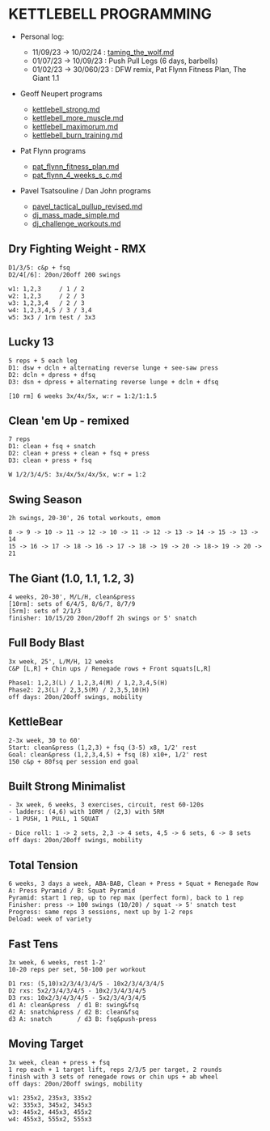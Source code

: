 # KETTLEBELL PROGRAMMING

- Personal log:
   - 11/09/23 -> 10/02/24 : [taming_the_wolf.md](taming_the_wolf.md)
   - 01/07/23 -> 10/09/23 : Push Pull Legs (6 days, barbells)
   - 01/02/23 -> 30/060/23 : DFW remix, Pat Flynn Fitness Plan, The Giant 1.1

- Geoff Neupert programs
  - [kettlebell_strong.md](kettlebell_strong.md)
  - [kettlebell_more_muscle.md](kettlebell_more_muscle.md)
  - [kettlebell_maximorum.md](kettlebell_maximorum.md)
  - [kettlebell_burn_training.md](kettlebell_burn_training.md)

- Pat Flynn programs
  - [pat_flynn_fitness_plan.md](pat_flynn_fitness_plan.md)
  - [pat_flynn_4_weeks_s_c.md](pat_flynn_4_weeks_s_c.md)
 
- Pavel Tsatsouline / Dan John programs
  - [pavel_tactical_pullup_revised.md](pavel_tactical_pullup_revised.md)
  - [dj_mass_made_simple.md](dj_mass_made_simple.md)
  - [dj_challenge_workouts.md](dj_challenge_workouts.md)

## Dry Fighting Weight - RMX
```
D1/3/5: c&p + fsq
D2/4[/6]: 20on/20off 200 swings

w1: 1,2,3     / 1 / 2
w2: 1,2,3     / 2 / 3
w3: 1,2,3,4   / 2 / 3
w4: 1,2,3,4,5 / 3 / 3,4
w5: 3x3 / 1rm test / 3x3
```

## Lucky 13
```
5 reps + 5 each leg
D1: dsw + dcln + alternating reverse lunge + see-saw press
D2: dcln + dpress + dfsq
D3: dsn + dpress + alternating reverse lunge + dcln + dfsq

[10 rm] 6 weeks 3x/4x/5x, w:r = 1:2/1:1.5
```

## Clean 'em Up - remixed
```
7 reps
D1: clean + fsq + snatch
D2: clean + press + clean + fsq + press
D3: clean + press + fsq

W 1/2/3/4/5: 3x/4x/5x/4x/5x, w:r = 1:2
```

## Swing Season
```
2h swings, 20-30', 26 total workouts, emom

8 -> 9 -> 10 -> 11 -> 12 -> 10 -> 11 -> 12 -> 13 -> 14 -> 15 -> 13 -> 14
15 -> 16 -> 17 -> 18 -> 16 -> 17 -> 18 -> 19 -> 20 -> 18-> 19 -> 20 -> 21
```

## The Giant (1.0, 1.1, 1.2, 3)
```
4 weeks, 20-30', M/L/H, clean&press
[10rm]: sets of 6/4/5, 8/6/7, 8/7/9
[5rm]: sets of 2/1/3
finisher: 10/15/20 20on/20off 2h swings or 5' snatch
```

## Full Body Blast
```
3x week, 25', L/M/H, 12 weeks
C&P [L,R] + Chin ups / Renegade rows + Front squats[L,R]

Phase1: 1,2,3(L) / 1,2,3,4(M) / 1,2,3,4,5(H)
Phase2: 2,3(L) / 2,3,5(M) / 2,3,5,10(H)
off days: 20on/20off swings, mobility
```

## KettleBear
```
2-3x week, 30 to 60'
Start: clean&press (1,2,3) + fsq (3-5) x8, 1/2' rest
Goal: clean&press (1,2,3,4,5) + fsq (8) x10+, 1/2' rest
150 c&p + 80fsq per session end goal
```

## Built Strong Minimalist
```
- 3x week, 6 weeks, 3 exercises, circuit, rest 60-120s 
- ladders: (4,6) with 10RM / (2,3) with 5RM
- 1 PUSH, 1 PULL, 1 SQUAT

- Dice roll: 1 -> 2 sets, 2,3 -> 4 sets, 4,5 -> 6 sets, 6 -> 8 sets
off days: 20on/20off swings, mobility
```

## Total Tension
```
6 weeks, 3 days a week, ABA-BAB, Clean + Press + Squat + Renegade Row
A: Press Pyramid / B: Squat Pyramid
Pyramid: start 1 rep, up to rep max (perfect form), back to 1 rep
Finisher: press -> 100 swings (10/20) / squat -> 5' snatch test
Progress: same reps 3 sessions, next up by 1-2 reps
Deload: week of variety
```

## Fast Tens
```
3x week, 6 weeks, rest 1-2'
10-20 reps per set, 50-100 per workout

D1 rxs: (5,10)x2/3/4/3/4/5 - 10x2/3/4/3/4/5
D2 rxs: 5x2/3/4/3/4/5 - 10x2/3/4/3/4/5
D3 rxs: 10x2/3/4/3/4/5 - 5x2/3/4/3/4/5
d1 A: clean&press  / d1 B: swing&fsq
d2 A: snatch&press / d2 B: clean&fsq
d3 A: snatch       / d3 B: fsq&push-press
```

## Moving Target
```
3x week, clean + press + fsq
1 rep each + 1 target lift, reps 2/3/5 per target, 2 rounds
finish with 3 sets of renegade rows or chin ups + ab wheel
off days: 20on/20off swings, mobility

w1: 235x2, 235x3, 335x2
w2: 335x3, 345x2, 345x3
w3: 445x2, 445x3, 455x2
w4: 455x3, 555x2, 555x3
```
